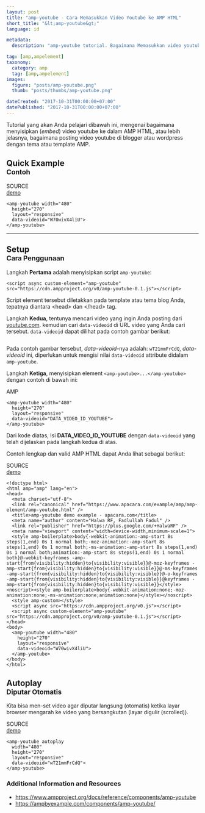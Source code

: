 ```yaml
---
layout: post
title: "amp-youtube - Cara Memasukkan Video Youtube ke AMP HTML"
short_title: "&lt;amp-youtube&gt;"
language: id

metadata:
  description: "amp-youtube tutorial. Bagaimana Memasukkan video youtube ke halaman AMP atau postingan blogger dengan template AMP HTML yang benar dan valid"

tag: [amp,ampelement]
taxonomy:
  category: amp
  tag: [amp,ampelement]  
images:
  figure: "posts/amp-youtube.png"
  thumb: "posts/thumbs/amp-youtube.png"

dateCreated: "2017-10-31T00:00:00+07:00"
datePublished: "2017-10-31T00:00:00+07:00"
---
```

<p>Tutorial yang akan Anda pelajari dibawah ini, mengenai bagaimana menyisipkan (<em>embed</em>) video youtube ke dalam AMP HTML, atau lebih jelasnya, bagaimana posting video youtube di blogger atau wordpress dengan tema atau template AMP.</p>
<h2 class="title-sub bd-primary bd-left bd-left-only">Quick Example
<br /><small>Contoh</small>
</h2>
<div class="icard">
  <div class="icard-heading clearfix co-wh bg-tw2">
    <div class="icard-bar">
      <div class="icard-bar-left pull-left">
        <i class="fa fa-ampproject co-primary" aria-hidden="true"></i>
        <span>SOURCE</span>
      </div>
      <div class="icard-bar-right pull-right">
        <a href="https://www.apacara.com/example/amp/amp-element/amp-youtube.html" target="_blank"><span>demo</span><i class="fa fa-external-link" role="button"></i></a>
      </div>
    </div>
  </div>
  <div class="icard-body icode itheme bg-gr3">
<pre class="prettyprint highlight  language-markup"><code data-language="html" class="inline  language-markup"><span class="token tag"><span class="token tag"><span class="token punctuation">&lt;</span>amp-youtube</span> <span class="token attr-name">width</span><span class="token attr-value"><span class="token punctuation">=</span><span class="token punctuation">"</span>480<span class="token punctuation">"</span></span>
  <span class="token attr-name">height</span><span class="token attr-value"><span class="token punctuation">=</span><span class="token punctuation">"</span>270<span class="token punctuation">"</span></span>
  <span class="token attr-name">layout</span><span class="token attr-value"><span class="token punctuation">=</span><span class="token punctuation">"</span>responsive<span class="token punctuation">"</span></span>
  <span class="token attr-name">data-videoid</span><span class="token attr-value"><span class="token punctuation">=</span><span class="token punctuation">"</span>W70wivX4liU<span class="token punctuation">"</span></span><span class="token punctuation">&gt;</span></span>
<span class="token tag"><span class="token tag"><span class="token punctuation">&lt;/</span>amp-youtube</span><span class="token punctuation">&gt;</span></span></code>
</pre>
  </div>
</div>
<!-- HR =*=*=*=*=*=*=*=*=*=*=*=*=*=*=*=*=*=*=* -->
<hr />
<!-- *=*=*=*=*=*=*=*=*=*=*=*=*=*=*=*=*=*=*=*=* -->
<h2 class="title-sub bd-primary bd-left bd-left-only">Setup
<br /><small>Cara Penggunaan</small>
</h2>

<p>Langkah <strong>Pertama</strong> adalah menyisipkan script <code>amp-youtube</code>:</p>
<div class="icard">
  <div class="icard-body icode itheme">
<pre class="prettyprint highlight language-markup"><code class="inline  language-markup"><span class="token tag"><span class="token tag"><span class="token punctuation">&lt;</span>script</span> <span class="token attr-name">async</span> <span class="token attr-name">custom-element</span><span class="token attr-value"><span class="token punctuation">=</span><span class="token punctuation">"</span>amp-youtube<span class="token punctuation">"</span></span> <span class="token attr-name">src</span><span class="token attr-value"><span class="token punctuation">=</span><span class="token punctuation">"</span>https://cdn.ampproject.org/v0/amp-youtube-0.1.js<span class="token punctuation">"</span></span><span class="token punctuation">&gt;</span></span><span class="token script language-javascript"></span><span class="token tag"><span class="token tag"><span class="token punctuation">&lt;/</span>script</span><span class="token punctuation">&gt;</span></span></code>
</pre>
  </div>
</div>
<p>Script element tersebut diletakkan pada template atau tema blog Anda, tepatnya diantara &lt;head&gt; dan &lt;/head&gt; tag.</p>
<p>Langkah <strong>Kedua</strong>, tentunya mencari video yang ingin Anda posting dari <a target="_blank" rel="nofollow" href="https://www.youtube.com/halwarf">youtube.com</a>. kemudian cari <code>data-videoid</code> di URL video yang Anda cari tersebut. <code>data-videoid</code> dapat dilihat pada contoh gambar berikut:</p>
<amp-img alt="amp-youtube-data-videoid" layout="responsive" width="650" height="470"  tabindex="0" src="https://www.apacara.com/media/posts/amp-youtube-data-videoid.png" ><noscript><div class="img-responsive"><img src="https://www.apacara.com/media/posts/amp-youtube-data-videoid.png" alt="" /></div></noscript></amp-img>
<p>Pada contoh gambar tersebut, <em>data-videoid</em>-nya adalah: <code>wT21mmFrCdQ</code>, <em>data-videoid</em> ini, diperlukan untuk mengisi nilai <code>data-videoid</code> attribute didalam <code>amp-youtube</code>.</p>
<p>Langkah <strong>Ketiga</strong>, menyisipkan element <code>&lt;amp-youtube&gt;...&lt;/amp-youtube&gt;</code> dengan contoh di bawah ini:</p>
<div class="icard">
  <div class="icard-heading clearfix co-wh bg-tw2">
    <div class="icard-bar">
      <div class="icard-bar-left pull-left">
        <i class="fa fa-ampproject" aria-hidden="true"></i>
        <span>AMP</span>
      </div>
    </div>
  </div>
  <div class="icard-body icode itheme">
<pre class="prettyprint highlight max-height language-markup"><code data-language="html" class="html  language-markup"><span class="token tag"><span class="token tag"><span class="token punctuation">&lt;</span>amp-youtube</span> <span class="token attr-name">width</span><span class="token attr-value"><span class="token punctuation">=</span><span class="token punctuation">"</span>480<span class="token punctuation">"</span></span>
  <span class="token attr-name">height</span><span class="token attr-value"><span class="token punctuation">=</span><span class="token punctuation">"</span>270<span class="token punctuation">"</span></span>
  <span class="token attr-name">layout</span><span class="token attr-value"><span class="token punctuation">=</span><span class="token punctuation">"</span>responsive<span class="token punctuation">"</span></span>
  <span class="token attr-name">data-videoid</span><span class="token attr-value"><span class="token punctuation">=</span><span class="token punctuation">"</span>DATA_VIDEO_ID_YOUTUBE<span class="token punctuation">"</span></span><span class="token punctuation">&gt;</span></span>
<span class="token tag"><span class="token tag"><span class="token punctuation">&lt;/</span>amp-youtube</span><span class="token punctuation">&gt;</span></span></code>
</pre>
  </div>
</div>
<p>Dari kode diatas, Isi <strong>DATA_VIDEO_ID_YOUTUBE</strong> dengan <code>data-videoid</code> yang telah dijelaskan pada langkah kedua di atas.</p>

<p>Contoh lengkap dan valid AMP HTML dapat Anda lihat sebagai berikut:</p>
<div class="icard">
  <div class="icard-heading clearfix co-wh bg-tw2">
    <div class="icard-bar">
      <div class="icard-bar-left pull-left">
        <i class="fa fa-ampproject co-primary" aria-hidden="true"></i>
        <span>SOURCE</span>
      </div>
      <div class="icard-bar-right pull-right">
        <a href="https://www.apacara.com/example/amp/amp-element/amp-youtube.html" target="_blank"><span>demo</span><i class="fa fa-external-link" role="button"></i></a>
      </div>
    </div>
  </div>
  <div class="icard-body icode itheme bg-gr3">
<pre class="prettyprint highlight  language-markup"><code data-language="html" class="inline  language-markup"><span class="token doctype">&lt;!doctype html&gt;</span>
<span class="token tag"><span class="token tag"><span class="token punctuation">&lt;</span>html</span> <span class="token attr-name">amp</span><span class="token attr-value"><span class="token punctuation">=</span><span class="token punctuation">"</span>amp<span class="token punctuation">"</span></span> <span class="token attr-name">lang</span><span class="token attr-value"><span class="token punctuation">=</span><span class="token punctuation">"</span>en<span class="token punctuation">"</span></span><span class="token punctuation">&gt;</span></span>
<span class="token tag"><span class="token tag"><span class="token punctuation">&lt;</span>head</span><span class="token punctuation">&gt;</span></span>
  <span class="token tag"><span class="token tag"><span class="token punctuation">&lt;</span>meta</span> <span class="token attr-name">charset</span><span class="token attr-value"><span class="token punctuation">=</span><span class="token punctuation">"</span>utf-8<span class="token punctuation">"</span></span><span class="token punctuation">&gt;</span></span>
  <span class="token tag"><span class="token tag"><span class="token punctuation">&lt;</span>link</span> <span class="token attr-name">rel</span><span class="token attr-value"><span class="token punctuation">=</span><span class="token punctuation">"</span>canonical<span class="token punctuation">"</span></span> <span class="token attr-name">href</span><span class="token attr-value"><span class="token punctuation">=</span><span class="token punctuation">"</span>https://www.apacara.com/example/amp/amp-element/amp-youtube.html<span class="token punctuation">"</span></span> <span class="token punctuation">/&gt;</span></span>
  <span class="token tag"><span class="token tag"><span class="token punctuation">&lt;</span>title</span><span class="token punctuation">&gt;</span></span>amp-youtube demo example - apacara.com<span class="token tag"><span class="token tag"><span class="token punctuation">&lt;/</span>title</span><span class="token punctuation">&gt;</span></span>
  <span class="token tag"><span class="token tag"><span class="token punctuation">&lt;</span>meta</span> <span class="token attr-name">name</span><span class="token attr-value"><span class="token punctuation">=</span><span class="token punctuation">"</span>author<span class="token punctuation">"</span></span> <span class="token attr-name">content</span><span class="token attr-value"><span class="token punctuation">=</span><span class="token punctuation">"</span>Halwa RF, Fadlullah Fadul<span class="token punctuation">"</span></span> <span class="token punctuation">/&gt;</span></span>
  <span class="token tag"><span class="token tag"><span class="token punctuation">&lt;</span>link</span> <span class="token attr-name">rel</span><span class="token attr-value"><span class="token punctuation">=</span><span class="token punctuation">"</span>publisher<span class="token punctuation">"</span></span> <span class="token attr-name">href</span><span class="token attr-value"><span class="token punctuation">=</span><span class="token punctuation">"</span>https://plus.google.com/+HalwaRF<span class="token punctuation">"</span></span> <span class="token punctuation">/&gt;</span></span>
  <span class="token tag"><span class="token tag"><span class="token punctuation">&lt;</span>meta</span> <span class="token attr-name">name</span><span class="token attr-value"><span class="token punctuation">=</span><span class="token punctuation">"</span>viewport<span class="token punctuation">"</span></span> <span class="token attr-name">content</span><span class="token attr-value"><span class="token punctuation">=</span><span class="token punctuation">"</span>width<span class="token punctuation">=</span>device-width,minimum-scale<span class="token punctuation">=</span>1<span class="token punctuation">"</span></span><span class="token punctuation">&gt;</span></span>
  <span class="token tag"><span class="token tag"><span class="token punctuation">&lt;</span>style</span> <span class="token attr-name">amp-boilerplate</span><span class="token punctuation">&gt;</span></span><span class="token style language-css"><span class="token selector">body</span><span class="token punctuation">{</span><span class="token property">-webkit-animation</span><span class="token punctuation">:</span>-amp-start 8s <span class="token function">steps</span><span class="token punctuation">(</span>1,end<span class="token punctuation">)</span> 0s 1 normal both<span class="token punctuation">;</span><span class="token property">-moz-animation</span><span class="token punctuation">:</span>-amp-start 8s <span class="token function">steps</span><span class="token punctuation">(</span>1,end<span class="token punctuation">)</span> 0s 1 normal both<span class="token punctuation">;</span><span class="token property">-ms-animation</span><span class="token punctuation">:</span>-amp-start 8s <span class="token function">steps</span><span class="token punctuation">(</span>1,end<span class="token punctuation">)</span> 0s 1 normal both<span class="token punctuation">;</span><span class="token property">animation</span><span class="token punctuation">:</span>-amp-start 8s <span class="token function">steps</span><span class="token punctuation">(</span>1,end<span class="token punctuation">)</span> 0s 1 normal both<span class="token punctuation">}</span><span class="token atrule"><span class="token rule">@-webkit-keyframes</span> -amp-start</span><span class="token punctuation">{</span><span class="token selector">from</span><span class="token punctuation">{</span><span class="token property">visibility</span><span class="token punctuation">:</span>hidden<span class="token punctuation">}</span><span class="token selector">to</span><span class="token punctuation">{</span><span class="token property">visibility</span><span class="token punctuation">:</span>visible<span class="token punctuation">}</span><span class="token punctuation">}</span><span class="token atrule"><span class="token rule">@-moz-keyframes</span> -amp-start</span><span class="token punctuation">{</span><span class="token selector">from</span><span class="token punctuation">{</span><span class="token property">visibility</span><span class="token punctuation">:</span>hidden<span class="token punctuation">}</span><span class="token selector">to</span><span class="token punctuation">{</span><span class="token property">visibility</span><span class="token punctuation">:</span>visible<span class="token punctuation">}</span><span class="token punctuation">}</span><span class="token atrule"><span class="token rule">@-ms-keyframes</span> -amp-start</span><span class="token punctuation">{</span><span class="token selector">from</span><span class="token punctuation">{</span><span class="token property">visibility</span><span class="token punctuation">:</span>hidden<span class="token punctuation">}</span><span class="token selector">to</span><span class="token punctuation">{</span><span class="token property">visibility</span><span class="token punctuation">:</span>visible<span class="token punctuation">}</span><span class="token punctuation">}</span><span class="token atrule"><span class="token rule">@-o-keyframes</span> -amp-start</span><span class="token punctuation">{</span><span class="token selector">from</span><span class="token punctuation">{</span><span class="token property">visibility</span><span class="token punctuation">:</span>hidden<span class="token punctuation">}</span><span class="token selector">to</span><span class="token punctuation">{</span><span class="token property">visibility</span><span class="token punctuation">:</span>visible<span class="token punctuation">}</span><span class="token punctuation">}</span><span class="token atrule"><span class="token rule">@keyframes</span> -amp-start</span><span class="token punctuation">{</span><span class="token selector">from</span><span class="token punctuation">{</span><span class="token property">visibility</span><span class="token punctuation">:</span>hidden<span class="token punctuation">}</span><span class="token selector">to</span><span class="token punctuation">{</span><span class="token property">visibility</span><span class="token punctuation">:</span>visible<span class="token punctuation">}</span><span class="token punctuation">}</span></span><span class="token tag"><span class="token tag"><span class="token punctuation">&lt;/</span>style</span><span class="token punctuation">&gt;</span></span><span class="token tag"><span class="token tag"><span class="token punctuation">&lt;</span>noscript</span><span class="token punctuation">&gt;</span></span><span class="token tag"><span class="token tag"><span class="token punctuation">&lt;</span>style</span> <span class="token attr-name">amp-boilerplate</span><span class="token punctuation">&gt;</span></span><span class="token style language-css"><span class="token selector">body</span><span class="token punctuation">{</span><span class="token property">-webkit-animation</span><span class="token punctuation">:</span>none<span class="token punctuation">;</span><span class="token property">-moz-animation</span><span class="token punctuation">:</span>none<span class="token punctuation">;</span><span class="token property">-ms-animation</span><span class="token punctuation">:</span>none<span class="token punctuation">;</span><span class="token property">animation</span><span class="token punctuation">:</span>none<span class="token punctuation">}</span></span><span class="token tag"><span class="token tag"><span class="token punctuation">&lt;/</span>style</span><span class="token punctuation">&gt;</span></span><span class="token tag"><span class="token tag"><span class="token punctuation">&lt;/</span>noscript</span><span class="token punctuation">&gt;</span></span>
  <span class="token tag"><span class="token tag"><span class="token punctuation">&lt;</span>style</span> <span class="token attr-name">amp-custom</span><span class="token punctuation">&gt;</span></span><span class="token style language-css"></span><span class="token tag"><span class="token tag"><span class="token punctuation">&lt;/</span>style</span><span class="token punctuation">&gt;</span></span>
  <span class="token tag"><span class="token tag"><span class="token punctuation">&lt;</span>script</span> <span class="token attr-name">async</span> <span class="token attr-name">src</span><span class="token attr-value"><span class="token punctuation">=</span><span class="token punctuation">"</span>https://cdn.ampproject.org/v0.js<span class="token punctuation">"</span></span><span class="token punctuation">&gt;</span></span><span class="token script language-javascript"></span><span class="token tag"><span class="token tag"><span class="token punctuation">&lt;/</span>script</span><span class="token punctuation">&gt;</span></span>
  <span class="token tag"><span class="token tag"><span class="token punctuation">&lt;</span>script</span> <span class="token attr-name">async</span> <span class="token attr-name">custom-element</span><span class="token attr-value"><span class="token punctuation">=</span><span class="token punctuation">"</span>amp-youtube<span class="token punctuation">"</span></span> <span class="token attr-name">src</span><span class="token attr-value"><span class="token punctuation">=</span><span class="token punctuation">"</span>https://cdn.ampproject.org/v0/amp-youtube-0.1.js<span class="token punctuation">"</span></span><span class="token punctuation">&gt;</span></span><span class="token script language-javascript"></span><span class="token tag"><span class="token tag"><span class="token punctuation">&lt;/</span>script</span><span class="token punctuation">&gt;</span></span>
<span class="token tag"><span class="token tag"><span class="token punctuation">&lt;/</span>head</span><span class="token punctuation">&gt;</span></span>
<span class="token tag"><span class="token tag"><span class="token punctuation">&lt;</span>body</span><span class="token punctuation">&gt;</span></span>
  <span class="token tag"><span class="token tag"><span class="token punctuation">&lt;</span>amp-youtube</span> <span class="token attr-name">width</span><span class="token attr-value"><span class="token punctuation">=</span><span class="token punctuation">"</span>480<span class="token punctuation">"</span></span>
    <span class="token attr-name">height</span><span class="token attr-value"><span class="token punctuation">=</span><span class="token punctuation">"</span>270<span class="token punctuation">"</span></span>
    <span class="token attr-name">layout</span><span class="token attr-value"><span class="token punctuation">=</span><span class="token punctuation">"</span>responsive<span class="token punctuation">"</span></span>
    <span class="token attr-name">data-videoid</span><span class="token attr-value"><span class="token punctuation">=</span><span class="token punctuation">"</span>W70wivX4liU<span class="token punctuation">"</span></span><span class="token punctuation">&gt;</span></span>
  <span class="token tag"><span class="token tag"><span class="token punctuation">&lt;/</span>amp-youtube</span><span class="token punctuation">&gt;</span></span>
<span class="token tag"><span class="token tag"><span class="token punctuation">&lt;/</span>body</span><span class="token punctuation">&gt;</span></span>
<span class="token tag"><span class="token tag"><span class="token punctuation">&lt;/</span>html</span><span class="token punctuation">&gt;</span></span></code>
</pre>
  </div>
</div>
<h2 class="title-sub bd-primary bd-left bd-left-only">Autoplay
<br /><small>Diputar Otomatis</small>
</h2>

<p>Kita bisa men-set video agar diputar langsung (otomatis) ketika layar browser mengarah ke video yang bersangkutan (layar digulir (scrolled)).</p>
<div class="icard">
  <div class="icard-heading clearfix co-wh bg-tw2">
    <div class="icard-bar">
      <div class="icard-bar-left pull-left">
        <i class="fa fa-ampproject co-primary" aria-hidden="true"></i>
        <span>SOURCE</span>
      </div>
      <div class="icard-bar-right pull-right">
        <a href="https://www.apacara.com/example/amp/amp-element/amp-youtube-autoplay.html" target="_blank"><span>demo</span><i class="fa fa-external-link" role="button"></i></a>
      </div>
    </div>
  </div>
  <div class="icard-body icode itheme bg-gr3">
<pre class="prettyprint highlight  language-markup"><code data-language="html" class="inline  language-markup"><span class="token tag"><span class="token tag"><span class="token punctuation">&lt;</span>amp-youtube</span> <span class="token attr-name">autoplay</span>
  <span class="token attr-name">width</span><span class="token attr-value"><span class="token punctuation">=</span><span class="token punctuation">"</span>480<span class="token punctuation">"</span></span>
  <span class="token attr-name">height</span><span class="token attr-value"><span class="token punctuation">=</span><span class="token punctuation">"</span>270<span class="token punctuation">"</span></span>
  <span class="token attr-name">layout</span><span class="token attr-value"><span class="token punctuation">=</span><span class="token punctuation">"</span>responsive<span class="token punctuation">"</span></span>
  <span class="token attr-name">data-videoid</span><span class="token attr-value"><span class="token punctuation">=</span><span class="token punctuation">"</span>wT21mmFrCdQ<span class="token punctuation">"</span></span><span class="token punctuation">&gt;</span></span>
<span class="token tag"><span class="token tag"><span class="token punctuation">&lt;/</span>amp-youtube</span><span class="token punctuation">&gt;</span></span></code>
</pre>
  </div>
</div>
<h3>Additional Information and Resources</h3>
<div class="sources bg-gr3 bordered p-space-v">
  <ul>
    <li><a rel="nofollow" href="https://www.ampproject.org/docs/reference/components/amp-youtube" target="_blank" class="text-muted">https://www.ampproject.org/docs/reference/components/amp-youtube</a></li>
    <li><a rel="nofollow" href="https://ampbyexample.com/components/amp-youtube/" target="_blank" class="text-muted">https://ampbyexample.com/components/amp-youtube/</a></li>
  </ul>
</div>